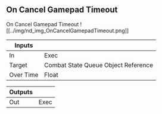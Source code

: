 ## On Cancel Gamepad Timeout
On Cancel Gamepad Timeout
![[../img/nd_img_OnCancelGamepadTimeout.png]]

|Inputs||
|--|--|
| In | Exec |
| Target | Combat State Queue Object Reference |
| Over Time | Float |

|Outputs||
|--|--|
| Out | Exec |
